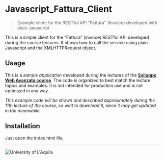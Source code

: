 # Javascript_Fattura_Client
> Example client for the RESTful API "Fattura" (Invoice) developed with plain Javascript

 This is a simple client for the "Fattura" (invoice) RESTful API developed during the course lectures. It shows how to call the service using plain Javascript and the XMLHTTPRequest object.
 
## Usage

This is a *sample application* developed during the lectures of the  [**Sviluppo Web Avanzato course**](https://sviluppowebavanzato-univaq.github.io). The code is organized to best match the lecture topics and examples. It is not intended for production use and is not optimized in any way. 

*This example code will be shown and described approximately during the 11th lecture of the course, so wait to download it, since it may get updated in the meanwhile.*

## Installation

Just open the index.html file.

---

![University of L'Aquila](https://www.disim.univaq.it/skins/aqua/img/logo2021-2.png) 
